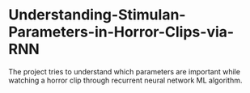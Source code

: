 # Understanding-Stimulan-Parameters-in-Horror-Clips-via-RNN
The project tries to understand which parameters are important while watching a horror clip through recurrent neural network ML algorithm. 
